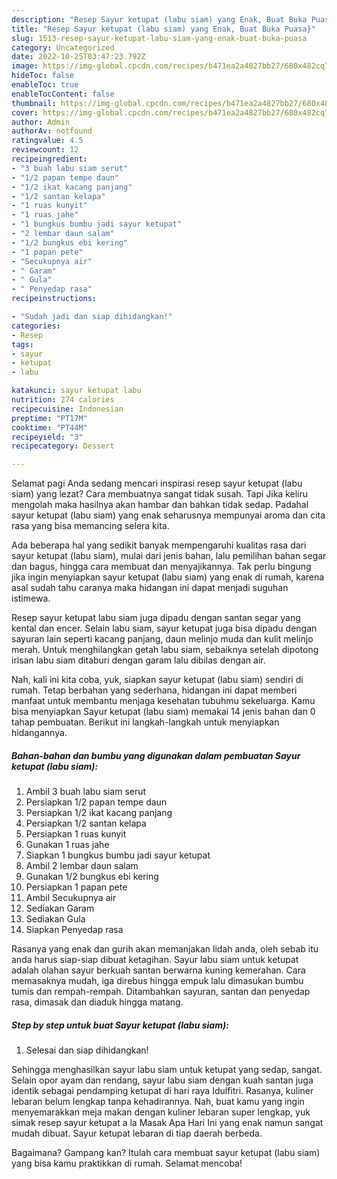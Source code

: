 ```yaml
---
description: "Resep Sayur ketupat (labu siam) yang Enak, Buat Buka Puasa}"
title: "Resep Sayur ketupat (labu siam) yang Enak, Buat Buka Puasa}"
slug: 1513-resep-sayur-ketupat-labu-siam-yang-enak-buat-buka-puasa
category: Uncategorized
date: 2022-10-25T03:47:23.792Z
image: https://img-global.cpcdn.com/recipes/b471ea2a4827bb27/680x482cq70/sayur-ketupat-labu-siam-foto-resep-utama.jpg
hideToc: false
enableToc: true
enableTocContent: false
thumbnail: https://img-global.cpcdn.com/recipes/b471ea2a4827bb27/680x482cq70/sayur-ketupat-labu-siam-foto-resep-utama.jpg
cover: https://img-global.cpcdn.com/recipes/b471ea2a4827bb27/680x482cq70/sayur-ketupat-labu-siam-foto-resep-utama.jpg
author: Admin
authorAv: notfound
ratingvalue: 4.5
reviewcount: 12
recipeingredient:
- "3 buah labu siam serut"
- "1/2 papan tempe daun"
- "1/2 ikat kacang panjang"
- "1/2 santan kelapa"
- "1 ruas kunyit"
- "1 ruas jahe"
- "1 bungkus bumbu jadi sayur ketupat"
- "2 lembar daun salam"
- "1/2 bungkus ebi kering"
- "1 papan pete"
- "Secukupnya air"
- " Garam"
- " Gula"
- " Penyedap rasa"
recipeinstructions:

- "Sudah jadi dan siap dihidangkan!"
categories:
- Resep
tags:
- sayur
- ketupat
- labu

katakunci: sayur ketupat labu 
nutrition: 274 calories
recipecuisine: Indonesian
preptime: "PT17M"
cooktime: "PT44M"
recipeyield: "3"
recipecategory: Dessert

---
```



Selamat pagi Anda sedang mencari inspirasi resep sayur ketupat (labu siam) yang lezat? Cara membuatnya sangat tidak susah. Tapi Jika keliru mengolah maka hasilnya akan hambar dan bahkan tidak sedap. Padahal sayur ketupat (labu siam) yang enak seharusnya mempunyai aroma dan cita rasa yang bisa memancing selera kita.


Ada beberapa hal yang sedikit banyak mempengaruhi kualitas rasa dari sayur ketupat (labu siam), mulai dari jenis bahan, lalu pemilihan bahan segar dan bagus, hingga cara membuat dan menyajikannya. Tak perlu bingung jika ingin menyiapkan sayur ketupat (labu siam) yang enak di rumah, karena asal sudah tahu caranya maka hidangan ini dapat menjadi suguhan istimewa.

Resep sayur ketupat labu siam juga dipadu dengan santan segar yang kental dan encer. Selain labu siam, sayur ketupat juga bisa dipadu dengan sayuran lain seperti kacang panjang, daun melinjo muda dan kulit melinjo merah. Untuk menghilangkan getah labu siam, sebaiknya setelah dipotong irisan labu siam ditaburi dengan garam lalu dibilas dengan air.


Nah, kali ini kita coba, yuk, siapkan sayur ketupat (labu siam) sendiri di rumah. Tetap berbahan yang sederhana, hidangan ini dapat memberi manfaat untuk membantu menjaga kesehatan tubuhmu sekeluarga. Kamu bisa menyiapkan Sayur ketupat (labu siam) memakai 14 jenis bahan dan 0 tahap pembuatan. Berikut ini langkah-langkah untuk menyiapkan hidangannya.

<!--inarticleads1-->

##### Bahan-bahan dan bumbu yang digunakan dalam pembuatan Sayur ketupat (labu siam):

1. Ambil 3 buah labu siam serut
1. Persiapkan 1/2 papan tempe daun
1. Persiapkan 1/2 ikat kacang panjang
1. Persiapkan 1/2 santan kelapa
1. Persiapkan 1 ruas kunyit
1. Gunakan 1 ruas jahe
1. Siapkan 1 bungkus bumbu jadi sayur ketupat
1. Ambil 2 lembar daun salam
1. Gunakan 1/2 bungkus ebi kering
1. Persiapkan 1 papan pete
1. Ambil Secukupnya air
1. Sediakan  Garam
1. Sediakan  Gula
1. Siapkan  Penyedap rasa


Rasanya yang enak dan gurih akan memanjakan lidah anda, oleh sebab itu anda harus siap-siap dibuat ketagihan. Sayur labu siam untuk ketupat adalah olahan sayur berkuah santan berwarna kuning kemerahan. Cara memasaknya mudah, iga direbus hingga empuk lalu dimasukan bumbu tumis dan rempah-rempah. Ditambahkan sayuran, santan dan penyedap rasa, dimasak dan diaduk hingga matang. 

<!--inarticleads2-->

##### Step by step untuk buat Sayur ketupat (labu siam):


1. Selesai dan siap dihidangkan!

Sehingga menghasilkan sayur labu siam untuk ketupat yang sedap, sangat. Selain opor ayam dan rendang, sayur labu siam dengan kuah santan juga identik sebagai pendamping ketupat di hari raya Idulfitri. Rasanya, kuliner lebaran belum lengkap tanpa kehadirannya. Nah, buat kamu yang ingin menyemarakkan meja makan dengan kuliner lebaran super lengkap, yuk simak resep sayur ketupat a la Masak Apa Hari Ini yang enak namun sangat mudah dibuat. Sayur ketupat lebaran di tiap daerah berbeda. 

Bagaimana? Gampang kan? Itulah cara membuat sayur ketupat (labu siam) yang bisa kamu praktikkan di rumah. Selamat mencoba!
